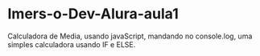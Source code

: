 # Imers-o-Dev-Alura-aula1
Calculadora de Media, usando javaScript, mandando no console.log, uma simples calculadora usando IF e ELSE.
